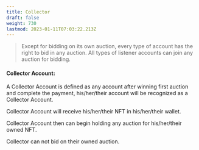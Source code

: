 ```yaml
---
title: Collector
draft: false
weight: 730
lastmod: 2023-01-11T07:03:22.213Z
---
```

> Except for bidding on its own auction, every type of account has the right to bid in any auction.
> All types of listener accounts can join any auction for bidding.

#### Collector Account: 
A Collector Account is defined as any account after winning first auction and complete the payment, his/her/their account will be recognized as a Collector Account.

Collector Account will receive his/her/their NFT in his/her/their wallet.

Collector Account then can begin holding any auction for his/her/their owned NFT.

Collector can not bid on their owned auction.
